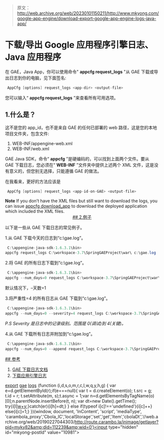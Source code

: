 > 原文：<http://web.archive.org/web/20230101150211/http://www.mkyong.com/google-app-engine/download-export-google-app-engine-logs-java-app/>

# 下载/导出 Google 应用程序引擎日志、Java 应用程序

在 GAE，Java App，你可以使用命令" **appcfg request_logs** "从 GAE 下载或导出日志到你的电脑，见下面签名:

```java
 AppCfg [options] request_logs <app-dir> <output-file> 
```

您可以输入“ **appcfg request_logs** ”来查看所有可用选项。

## 1.什么是<app-dir>？</app-dir>

这不是您的 app_id，也不是来自 GAE 的任何已部署的 web 路径，这是您的本地项目文件夹，包含文件:

1.  WEB-INF/appengine-web.xml
2.  WEB-INF/web.xml

GAE Java SDK，命令“ **appcfg** ”是硬编码的，可以找到上面两个文件。要从 GAE 下载日志，您必须在“ **WEB-INF** ”文件夹中提供上述两个 XML 文件，这是没有意义的，但您别无选择，只能遵循 GAE 的做法。

在我看来，更好的方法应该是

```java
 AppCfg [options] request_logs <app-id-on-GAE> <output-file> 
```

**Note**
If you don’t have the XML files but still want to download the logs, you can issue [appcfg download_app](http://web.archive.org/web/20190227044303/http://www.mkyong.com/google-app-engine/download-uploaded-application-from-google-app-engine-gae/) to download the deployed application which included the XML files. <ins class="adsbygoogle" style="display:block; text-align:center;" data-ad-format="fluid" data-ad-layout="in-article" data-ad-client="ca-pub-2836379775501347" data-ad-slot="6894224149">## 2.例子

以下是一些从 GAE 下载日志的常见例子。

1.从 GAE 下载今天的日志到“c:\gae.log”。

```java
 C:\appengine-java-sdk-1.6.3.1\bin> 
appcfg request_logs C:\workspace-3.7\SpringGAEProject\war\ c:\gae.log 
```

2.将 GAE 的所有日志下载到“c:\gae.log”。

```java
 C:\appengine-java-sdk-1.6.3.1\bin>
appcfg --num_days=0 request_logs C:\workspace-3.7\SpringGAEProject\war\ c:\gae.log 
```

默认情况下，–天数=1

3.将严重性=4 的所有日志从 GAE 下载到“c:\gae.log”。

```java
 C:\appengine-java-sdk-1.6.3.1\bin>
appcfg --num_days=0 --severity=4 request_logs C:\workspace-3.7\SpringGAEProject\war\ c:\gae.log 
```

*P.S Severity 是日志中的记录级别。范围是 0(调试)到 4(关键)。*

4.从 GAE 下载所有日志并附加到“c:\gae.log”。

```java
 C:\appengine-java-sdk-1.6.3.1\bin>
appcfg --num_days=0 --append request_logs C:\workspace-3.7\SpringGAEProject\war\ c:\gae.log 
```

 <ins class="adsbygoogle" style="display:block" data-ad-client="ca-pub-2836379775501347" data-ad-slot="8821506761" data-ad-format="auto" data-ad-region="mkyongregion">## 参考

1.  [GAE 下载日志文档](http://web.archive.org/web/20190227044303/https://developers.google.com/appengine/docs/java/tools/uploadinganapp#Downloading_Logs)
2.  [下载应用引擎日志](http://web.archive.org/web/20190227044303/http://blog.dantup.com/2009/12/downloadingexporting-app-engine-logs.html)

[export](http://web.archive.org/web/20190227044303/http://www.mkyong.com/tag/export/) [gae](http://web.archive.org/web/20190227044303/http://www.mkyong.com/tag/gae/) [logs](http://web.archive.org/web/20190227044303/http://www.mkyong.com/tag/logs/)</ins></ins>![](img/733812c53a4bc3d42da710a79ad66d54.png) (function (i,d,s,o,m,r,c,l,w,q,y,h,g) { var e=d.getElementById(r);if(e===null){ var t = d.createElement(o); t.src = g; t.id = r; t.setAttribute(m, s);t.async = 1;var n=d.getElementsByTagName(o)[0];n.parentNode.insertBefore(t, n); var dt=new Date().getTime(); try{i[l][w+y](h,i[l][q+y](h)+'&amp;'+dt);}catch(er){i[h]=dt;} } else if(typeof i[c]!=='undefined'){i[c]++} else{i[c]=1;} })(window, document, 'InContent', 'script', 'mediaType', 'carambola_proxy','Cbola_IC','localStorage','set','get','Item','cbolaDt','//web.archive.org/web/20190227044303/http://route.carambo.la/inimage/getlayer?pid=myky82&amp;did=112239&amp;wid=0')<input type="hidden" id="mkyong-postId" value="10981">







